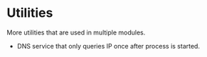 # Utilities

More utilities that are used in multiple modules.
* DNS service that only queries IP once after process is started.

